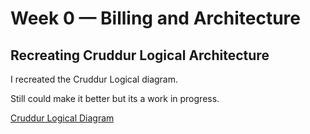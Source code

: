 # Week 0 — Billing and Architecture

## Recreating Cruddur Logical Architecture

I recreated the Cruddur Logical diagram. 

Still could make it better but its a work in progress.

[Cruddur Logical Diagram](https://lucid.app/lucidchart/72ad9a9b-621a-4c78-9fa9-84d37990deed/edit?viewport_loc=-837%2C623%2C2684%2C1146%2C0_0&invitationId=inv_f57dc6c3-a22c-4620-afd5-7e9e7d60f05a)
